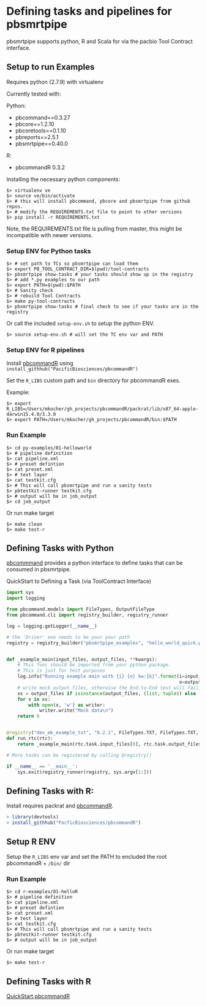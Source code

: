 # Defining tasks and pipelines for pbsmrtpipe

pbsmrtpipe supports python, R and Scala for via the pacbio Tool Contract interface.

## Setup to run Examples

Requires python (2.7.9)  with virtualenv


Currently tested with:

Python:

- pbcommand==0.3.27
- pbcore==1.2.10
- pbcoretools==0.1.10
- pbreports==2.5.1
- pbsmrtpipe==0.40.0


R:

- pbcommandR 0.3.2

Installing the necessary python components:

```
$> virtualenv ve
$> source ve/bin/activate
$> # this will install pbcommand, pbcore and pbsmrtpipe from github repos. 
$> # modify the REQUIREMENTS.txt file to point to other versions
$> pip install -r REQUIREMENTS.txt

```

Note, the REQUIREMENTS.txt file is pulling from master, this might be incompatible with newer versions.

### Setup ENV for Python tasks

```
$> # set path to TCs so pbsmrtpipe can load them
$> export PB_TOOL_CONTRACT_DIR=$(pwd)/tool-contracts
$> pbsmrtpipe show-tasks # your tasks should show up in the registry
$> # add *.py examples to our path
$> export PATH=$(pwd):$PATH
$> # Sanity check
$> # rebuild Tool Contracts
$> make py-tool-contracts
$> pbsmrtpipe show-tasks # final check to see if your tasks are in the registry
```

Or call the included `setup-env.sh` to setup the python ENV.

```
$> source setup-env.sh # will set the TC env var and PATH
```

### Setup ENV for R pipelines

Install [pbcommandR](https://github.com/PacificBiosciences/pbcommandR) using `install_githhub("PacificBiosciences/pbcommandR")`

Set the `R_LIBS` custom path and `bin` directory for pbcommandR exes.

Example:

```
$> export R_LIBS=/Users/mkocher/gh_projects/pbcommandR/packrat/lib/x87_64-apple-darwin15.4.0/3.3.0
$> export PATH=/Users/mkocher/gh_projects/pbcommandR/bin:$PATH
```

### Run Example

```
$> cd py-examples/01-helloworld
$> # pipeline definition
$> cat pipeline.xml
$> # preset defintion 
$> cat preset.xml
$> # test layer
$> cat testkit.cfg
$> # This will call pbsmrtpipe and run a sanity tests
$> pbtestkit-runner testkit.cfg
$> # output will be in job_output
$> cd job_output
```

Or run make target

```
$> make clean
$> make test-r
```

## Defining Tasks with Python

[pbcommmand](https://github.com/PacificBiosciences/pbcommand) provides a python interface to define tasks that can be consumed in pbsmrtpipe.


QuickStart to Defining a Task (via ToolContract Interface)
```python
import sys
import logging

from pbcommand.models import FileTypes, OutputFileType
from pbcommand.cli import registry_builder, registry_runner

log = logging.getLogger(__name__)

# the 'Driver' exe needs to be your your path
registry = registry_builder("pbsmrtpipe_examples", "hello_world_quick.py ")


def _example_main(input_files, output_files, **kwargs):
    # This func should be imported from your python package. 
    # This is just for test purposes
    log.info("Running example main with {i} {o} kw:{k}".format(i=input_files,
                                                               o=output_files, k=kwargs))
    # write mock output files, otherwise the End-to-End test will fail
    xs = output_files if isinstance(output_files, (list, tuple)) else [output_files]
    for x in xs:
        with open(x, 'w') as writer:
            writer.write("Mock data\n")
    return 0


@registry("dev_mk_example_txt", "0.2.1", FileTypes.TXT, FileTypes.TXT, nproc=1, options=dict(alpha=1234))
def run_rtc(rtc):
    return _example_main(rtc.task.input_files[0], rtc.task.output_files[0], nproc=rtc.task.nproc)

# More tasks can be registered by calling @registry()

if __name__ == '__main__':
    sys.exit(registry_runner(registry, sys.argv[1:]))

```


## Defining Tasks with R:

Install requires packrat and [pbcommandR](https://github.com/PacificBiosciences/pbcommandR).

```r
> library(devtools)
> install_githhub("PacficBiosciences/pbcommandR")
```

## Setup R ENV

Setup the `R_LIBS` env var and set the PATH to encluded the root pbcommandR + `/bin/` dir


### Run Example

```
$> cd r-examples/01-helloR
$> # pipeline definition
$> cat pipeline.xml
$> # preset defintion 
$> cat preset.xml
$> # test layer
$> cat testkit.cfg
$> # This will call pbsmrtpipe and run a sanity tests
$> pbtestkit-runner testkit.cfg
$> # output will be in job_output
```

Or run make target

```
$> make test-r
```

## Defining Tasks with R

[QuickStart pbcommandR](https://github.com/PacificBiosciences/pbcommandR#quick-start)



